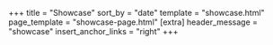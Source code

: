 +++
title = "Showcase"
sort_by = "date"
template = "showcase.html"
page_template = "showcase-page.html"
[extra]
header_message = "showcase"
insert_anchor_links = "right"
+++